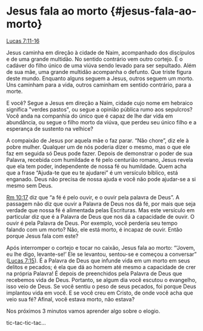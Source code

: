 # **Jesus fala ao morto** {#jesus-fala-ao-morto}

[Lucas 7:11-16](http://bibliaonline.com.br/acf/lc/7/11-16)

Jesus caminha em direção à cidade de Naim, acompanhado dos discípulos e de uma grande multidão. No sentido contrário vem outro cortejo. É o cadáver do filho único de uma viúva sendo levado para ser sepultado. Além de sua mãe, uma grande multidão acompanha o defunto. Que triste figura deste mundo. Enquanto alguns seguem a Jesus, outros seguem um morto. Uns caminham para a vida, outros caminham em sentido contrário, para a morte.

E você? Segue a Jesus em direção a Naim, cidade cujo nome em hebraico significa &quot;verdes pastos&quot;, ou segue a opinião pública rumo aos sepulcros? Você anda na companhia do único que é capaz de lhe dar vida em abundância, ou segue o filho morto da viúva, que perdeu seu único filho e a esperança de sustento na velhice?

A compaixão de Jesus por aquela mãe o faz parar. “Não chore”, diz ele à pobre mulher. Qualquer um de nós poderia dizer o mesmo, mas o que ele faz em seguida só Deus pode fazer. Depois de demonstrar o poder de sua Palavra, recebida com humildade e fé pelo centurião romano, Jesus revela que ela tem poder, independente de nossa fé ou humildade. Quem acha que a frase “Ajuda-te que eu te ajudarei” é um versículo bíblico, está enganado. Deus não precisa de nossa ajuda e você não pode ajudar-se a si mesmo sem Deus.

[Rm 10:17](http://bibliaonline.com.br/acf/rm/10/17) diz que “a fé é pelo ouvir, e o ouvir pela palavra de Deus”. A passagem não diz que ouvir a Palavra de Deus nos dá fé, por mais que seja verdade que nossa fé é alimentada pelas Escrituras. Mas este versículo em particular diz que é a Palavra de Deus que nos dá a capacidade de ouvir. O ouvir é pela Palavra de Deus. Por exemplo, você perderia seu tempo falando com um morto? Não, ele está morto, é incapaz de ouvir. Então porque Jesus fala com este?

Após interromper o cortejo e tocar no caixão, Jesus fala ao morto: “‘Jovem, eu lhe digo, levante-se!’ Ele se levantou, sentou-se e começou a conversar” ([Lucas 7:15](http://bibliaonline.com.br/acf/lc/7/15)). É a Palavra de Deus que infunde vida em um morto em seus delitos e pecados; é ela que dá ao homem até mesmo a capacidade de crer na própria Palavra! É depois de preenchidos pela Palavra de Deus que recebemos vida de Deus. Portanto, se algum dia você escutou o evangelho, isso veio de Deus. Se você sentiu o peso de seus pecados, foi porque Deus implantou vida em você. E se você creu em Cristo, de onde você acha que veio sua fé? Afinal, você estava morto, não estava?

Nos próximos 3 minutos vamos aprender algo sobre o elogio.

tic-tac-tic-tac...